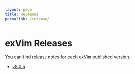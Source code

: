 ```yaml
---
layout: page
title: Releases
permalink: /release/
---
```


# exVim Releases 

You can find release notes for each exVim published version.

- [v8.0.5](./v8.0.5/)
